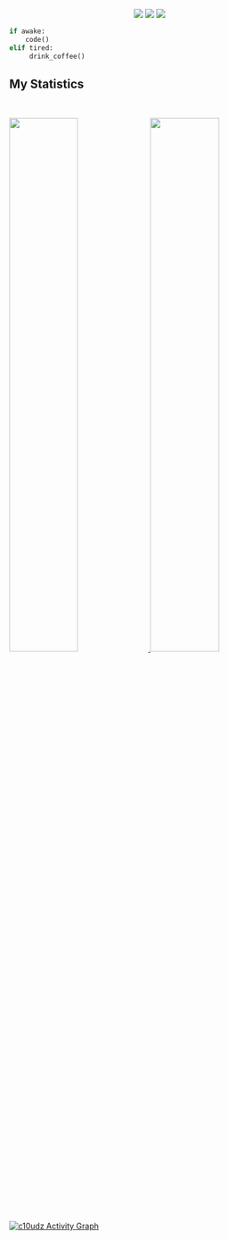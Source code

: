 

<p>
<div align="center">
  <img src="https://img.shields.io/badge/-HTML-c58545?style=for-the-badge&logo=html5&logoColor=c58545&labelColor=282828">
  <img src="https://img.shields.io/badge/-CSS-d1a01f?style=for-the-badge&logo=css3&logoColor=d1a01f&labelColor=282828">
  <img src="https://img.shields.io/badge/-Python-98b982?style=for-the-badge&logo=python&logoColor=98b982&labelColor=282828">
</div>
</p>

```python
if awake:
    code()
elif tired:
     drink_coffee()
```

## My Statistics

<br/>
<p align="left">
  <a href="https://c10udz.github.io">
  <img width="49.5%" src="https://github-readme-stats.vercel.app/api?username=c10udz&show_icons=true&theme=gruvbox&hide_border=true" />
    <img width="49.5%" src="https://github-readme-streak-stats.herokuapp.com/?user=c10udz&theme=gruvbox&hide_border=true" />
  </a>
</p>
<br>

[![c10udz Activity Graph](https://activity-graph.herokuapp.com/graph?username=c10udz&custom_title=c10udz%20Contribution%20Graph&theme=gruvbox&bg_color=282828&hide_border=true&line=d1a01f&point=c58545)](https://c10udz.github.io)
